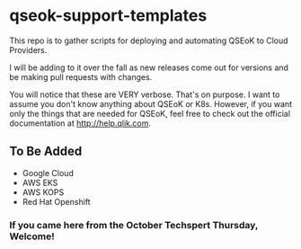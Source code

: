# qseok-support-templates
This repo is to gather scripts for deploying and automating QSEoK to Cloud Providers. 

I will be adding to it over the fall as new releases come out for versions and be making pull requests with changes. 

You will notice that these are VERY verbose. That's on purpose. I want to assume you don't know anything about QSEoK or K8s. However, if you want only the things that are needed for QSEoK, feel free to check out the official documentation at http://help.qlik.com. 

## To Be Added

* Google Cloud
* AWS EKS
* AWS KOPS
* Red Hat Openshift

### If you came here from the October Techspert Thursday, Welcome! 
